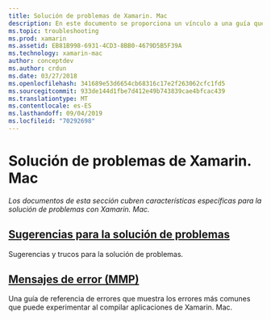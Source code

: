 ```yaml
---
title: Solución de problemas de Xamarin. Mac
description: En este documento se proporciona un vínculo a una guía que describe las sugerencias de solución de problemas generales para el desarrollo de Xamarin. Mac y otra guía que muestra los errores generados por MMP, la herramienta que empaqueta los ensamblados en una aplicación Mac.
ms.topic: troubleshooting
ms.prod: xamarin
ms.assetid: EB81B998-6931-4CD3-8BB0-4679D5B5F39A
ms.technology: xamarin-mac
author: conceptdev
ms.author: crdun
ms.date: 03/27/2018
ms.openlocfilehash: 341689e53d6654cb68316c17e2f263062cfc1fd5
ms.sourcegitcommit: 933de144d1fbe7d412e49b743839cae4bfcac439
ms.translationtype: MT
ms.contentlocale: es-ES
ms.lasthandoff: 09/04/2019
ms.locfileid: "70292698"
---
```

# <a name="xamarinmac-troubleshooting"></a>Solución de problemas de Xamarin. Mac 

_Los documentos de esta sección cubren características específicas para la solución de problemas con Xamarin. Mac._

## <a name="troubleshooting-tipsmactroubleshootingtroubleshootingmd"></a>[Sugerencias para la solución de problemas](~/mac/troubleshooting/troubleshooting.md)

Sugerencias y trucos para la solución de problemas.

## <a name="errors-messages-mmpmactroubleshootingmmp-errorsmd"></a>[Mensajes de error (MMP)](~/mac/troubleshooting/mmp-errors.md)

Una guía de referencia de errores que muestra los errores más comunes que puede experimentar al compilar aplicaciones de Xamarin. Mac.

